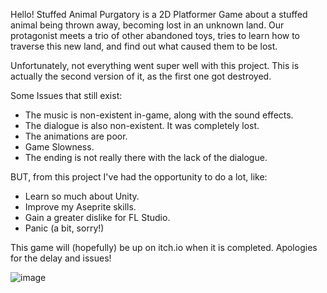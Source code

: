 Hello! Stuffed Animal Purgatory is a 2D Platformer Game about a stuffed animal being thrown away, becoming lost in an unknown land. 
Our protagonist meets a trio of other abandoned toys, tries to learn how to traverse this new land, and find out what caused them to be lost. 

Unfortunately, not everything went super well with this project. This is actually the second version of it, as the first one got destroyed. 

Some Issues that still exist:
- The music is non-existent in-game, along with the sound effects.
- The dialogue is also non-existent. It was completely lost.
- The animations are poor.
- Game Slowness.
- The ending is not really there with the lack of the dialogue.

BUT, from this project I've had the opportunity to do a lot, like:
- Learn so much about Unity.
- Improve my Aseprite skills.
- Gain a greater dislike for FL Studio.
- Panic (a bit, sorry!)

This game will (hopefully) be up on itch.io when it is completed. Apologies for the delay and issues!

![image](https://github.com/user-attachments/assets/20e2bd5c-d136-44c7-b9f9-3385cdee0ff9)

